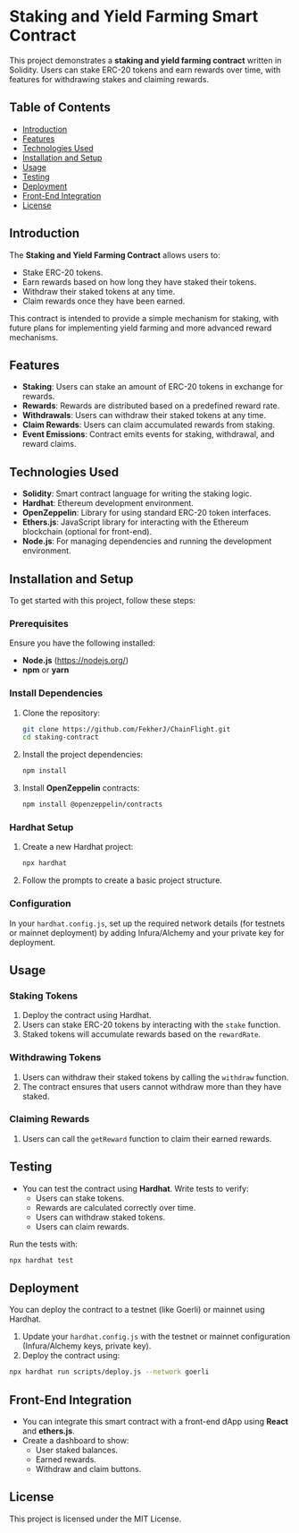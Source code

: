 
# Staking and Yield Farming Smart Contract

This project demonstrates a **staking and yield farming contract** written in Solidity. Users can stake ERC-20 tokens and earn rewards over time, with features for withdrawing stakes and claiming rewards.

## Table of Contents

- [Introduction](#introduction)
- [Features](#features)
- [Technologies Used](#technologies-used)
- [Installation and Setup](#installation-and-setup)
- [Usage](#usage)
- [Testing](#testing)
- [Deployment](#deployment)
- [Front-End Integration](#front-end-integration)
- [License](#license)

## Introduction

The **Staking and Yield Farming Contract** allows users to:
- Stake ERC-20 tokens.
- Earn rewards based on how long they have staked their tokens.
- Withdraw their staked tokens at any time.
- Claim rewards once they have been earned.

This contract is intended to provide a simple mechanism for staking, with future plans for implementing yield farming and more advanced reward mechanisms.

## Features

- **Staking**: Users can stake an amount of ERC-20 tokens in exchange for rewards.
- **Rewards**: Rewards are distributed based on a predefined reward rate.
- **Withdrawals**: Users can withdraw their staked tokens at any time.
- **Claim Rewards**: Users can claim accumulated rewards from staking.
- **Event Emissions**: Contract emits events for staking, withdrawal, and reward claims.

## Technologies Used

- **Solidity**: Smart contract language for writing the staking logic.
- **Hardhat**: Ethereum development environment.
- **OpenZeppelin**: Library for using standard ERC-20 token interfaces.
- **Ethers.js**: JavaScript library for interacting with the Ethereum blockchain (optional for front-end).
- **Node.js**: For managing dependencies and running the development environment.

## Installation and Setup

To get started with this project, follow these steps:

### Prerequisites

Ensure you have the following installed:
- **Node.js** (https://nodejs.org/)
- **npm** or **yarn**

### Install Dependencies

1. Clone the repository:
   ```bash
   git clone https://github.com/FekherJ/ChainFlight.git
   cd staking-contract
   ```

2. Install the project dependencies:
   ```bash
   npm install
   ```

3. Install **OpenZeppelin** contracts:
   ```bash
   npm install @openzeppelin/contracts
   ```

### Hardhat Setup

1. Create a new Hardhat project:
   ```bash
   npx hardhat
   ```

2. Follow the prompts to create a basic project structure.

### Configuration

In your `hardhat.config.js`, set up the required network details (for testnets or mainnet deployment) by adding Infura/Alchemy and your private key for deployment.

## Usage

### Staking Tokens

1. Deploy the contract using Hardhat.
2. Users can stake ERC-20 tokens by interacting with the `stake` function.
3. Staked tokens will accumulate rewards based on the `rewardRate`.

### Withdrawing Tokens

1. Users can withdraw their staked tokens by calling the `withdraw` function.
2. The contract ensures that users cannot withdraw more than they have staked.

### Claiming Rewards

1. Users can call the `getReward` function to claim their earned rewards.

## Testing

- You can test the contract using **Hardhat**. Write tests to verify:
  - Users can stake tokens.
  - Rewards are calculated correctly over time.
  - Users can withdraw staked tokens.
  - Users can claim rewards.
  
Run the tests with:
```bash
npx hardhat test
```

## Deployment

You can deploy the contract to a testnet (like Goerli) or mainnet using Hardhat.

1. Update your `hardhat.config.js` with the testnet or mainnet configuration (Infura/Alchemy keys, private key).
2. Deploy the contract using:
```bash
npx hardhat run scripts/deploy.js --network goerli
```

## Front-End Integration

- You can integrate this smart contract with a front-end dApp using **React** and **ethers.js**.
- Create a dashboard to show:
  - User staked balances.
  - Earned rewards.
  - Withdraw and claim buttons.

## License

This project is licensed under the MIT License.
